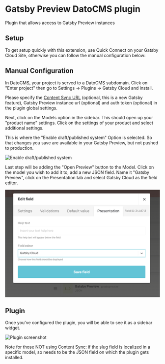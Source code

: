 # Gatsby Preview DatoCMS plugin

Plugin that allows access to Gatsby Preview instances

## Setup

To get setup quickly with this extension, use Quick Connect on your Gatsby Cloud Site, otherwise you can follow the manual configuration below:

## Manual Configuration

In DatoCMS, your project is served to a DatoCMS subdomain. Click on "Enter project" then go to Settings -> Plugins -> Gatsby Cloud and install.

Please specify the [Content Sync URL](https://www.gatsbyjs.com/docs/conceptual/content-sync/) (optional, this is a new Gatsby feature), Gatsby Preview instance url (optional) and auth token (optional) in the plugin global settings.

Next, click on the Models option in the sidebar. This should open up your "product name" settings. Click on the settings of your product and select additional settings.

This is where the "Enable draft/published system" Option is selected. So that changes you save are available in your Gatsby Preview, but not pushed to production.

![Enable draft/published system](https://res.cloudinary.com/ekwuno/image/upload/v1586171014/Screenshot_2020-04-06_at_12.01.23.png)

Last step will be adding the "Open Preview" button to the Model. Click on the model you wish to add it to, add a new JSON field. Name it "Gatsby Preview", click on the Presentation tab and select Gatsby Cloud as the field editor.

![Configuration screenshot](./model-screenshot.png)

## Plugin 

Once you've configured the plugin, you will be able to see it as a sidebar widget. 

![Plugin screenshot](https://user-images.githubusercontent.com/18426780/61498855-37e35a00-a982-11e9-8201-ab96be74f1f1.png)

Note for those NOT using Content Sync: if the slug field is localized in a specific model, so needs to be the JSON field on which the plugin gets installed.

